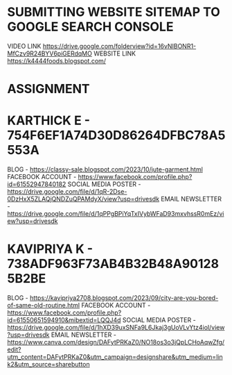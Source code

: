 # SUBMITTING WEBSITE SITEMAP TO GOOGLE SEARCH CONSOLE
VIDEO LINK 
https://drive.google.com/folderview?id=16vNIBONR1-MfCzv9R24BYV6piGERdqMO
WEBSITE LINK
https://k4444foods.blogspot.com/

# ASSIGNMENT
# KARTHICK E - 754F6EF1A74D30D86264DFBC78A5553A
BLOG - https://classy-sale.blogspot.com/2023/10/jute-garment.html
FACEBOOK ACCOUNT - https://www.facebook.com/profile.php?id=61552947840182
SOCIAL MEDIA POSTER - https://drive.google.com/file/d/1qR-2Dse-0DzHxX5ZLAQjQNDZuQPAMdyX/view?usp=drivesdk
EMAIL NEWSLETTER - https://drive.google.com/file/d/1qPPgBPiYqTxIVybWFaD93mxvhssR0mEz/view?usp=drivesdk

# KAVIPRIYA K - 738ADF963F73AB4B32B48A901285B2BE
BLOG - https://kavipriya2708.blogspot.com/2023/09/city-are-you-bored-of-same-old-routine.html
FACEBOOK ACCOUNT - https://www.facebook.com/profile.php?id=61550651594910&mibextid=LQQJ4d
SOCIAL MEDIA POSTER - https://drive.google.com/file/d/1hXD39uxSNFa9L6Jkaj3gUoVLvYtz4iol/view?usp=drivesdk
EMAIL NEWSLETTER - https://www.canva.com/design/DAFytPRKaZ0/NO18os3o3jQpLCHoAqwZfg/edit?utm_content=DAFytPRKaZ0&utm_campaign=designshare&utm_medium=link2&utm_source=sharebutton
